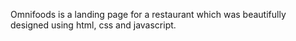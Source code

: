 Omnifoods is a landing page for a restaurant which was beautifully designed using html, css and javascript.
